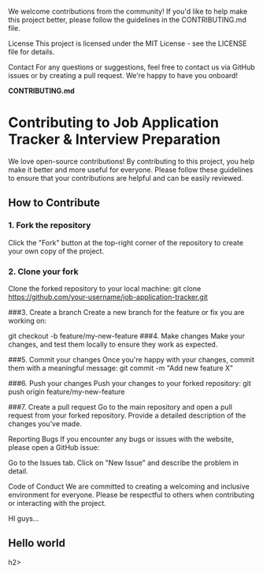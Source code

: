  
We welcome contributions from the community! If you'd like to help make this project better, please follow the guidelines in the CONTRIBUTING.md file.

License
This project is licensed under the MIT License - see the LICENSE file for details.

Contact
For any questions or suggestions, feel free to contact us via GitHub issues or by creating a pull request. We're happy to have you onboard!


**CONTRIBUTING.md**

 
# Contributing to Job Application Tracker & Interview Preparation

We love open-source contributions! By contributing to this project, you help make it better and more useful for everyone. Please follow these guidelines to ensure that your contributions are helpful and can be easily reviewed.

## How to Contribute

### 1. Fork the repository
Click the "Fork" button at the top-right corner of the repository to create your own copy of the project.

### 2. Clone your fork
Clone the forked repository to your local machine: 
    git clone https://github.com/your-username/job-application-tracker.git

###3. Create a branch
Create a new branch for the feature or fix you are working on:
 
git checkout -b feature/my-new-feature
###4. Make changes
Make your changes, and test them locally to ensure they work as expected.

###5. Commit your changes
Once you're happy with your changes, commit them with a meaningful message: 
    git commit -m "Add new feature X"

###6. Push your changes
Push your changes to your forked repository:
    git push origin feature/my-new-feature


###7. Create a pull request
Go to the main repository and open a pull request from your forked repository. Provide a detailed description of the changes you’ve made.


Reporting Bugs
If you encounter any bugs or issues with the website, please open a GitHub issue:

Go to the Issues tab.
Click on "New Issue" and describe the problem in detail.

Code of Conduct
We are committed to creating a welcoming and inclusive environment for everyone. Please be respectful to others when contributing or interacting with the project.




HI guys...
<h2>Hello world</h2>h2>
